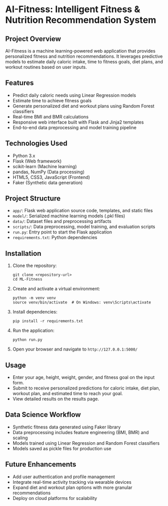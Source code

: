 # AI-Fitness: Intelligent Fitness & Nutrition Recommendation System

## Project Overview
AI-Fitness is a machine learning-powered web application that provides personalized fitness and nutrition recommendations. It leverages predictive models to estimate daily caloric intake, time to fitness goals, diet plans, and workout routines based on user inputs.

## Features
- Predict daily caloric needs using Linear Regression models
- Estimate time to achieve fitness goals
- Generate personalized diet and workout plans using Random Forest classifiers
- Real-time BMI and BMR calculations
- Responsive web interface built with Flask and Jinja2 templates
- End-to-end data preprocessing and model training pipeline

## Technologies Used
- Python 3.x
- Flask (Web framework)
- scikit-learn (Machine learning)
- pandas, NumPy (Data processing)
- HTML5, CSS3, JavaScript (Frontend)
- Faker (Synthetic data generation)

## Project Structure
- `app/`: Flask web application source code, templates, and static files
- `model/`: Serialized machine learning models (.pkl files)
- `data/`: Dataset files and preprocessing artifacts
- `scripts/`: Data preprocessing, model training, and evaluation scripts
- `run.py`: Entry point to start the Flask application
- `requirements.txt`: Python dependencies

## Installation
1. Clone the repository:
   ```
   git clone <repository-url>
   cd ML-Fitness
   ```

2. Create and activate a virtual environment:
   ```
   python -m venv venv
   source venv/bin/activate  # On Windows: venv\Scripts\activate
   ```

3. Install dependencies:
   ```
   pip install -r requirements.txt
   ```

4. Run the application:
   ```
   python run.py
   ```

5. Open your browser and navigate to `http://127.0.0.1:5000/`

## Usage
- Enter your age, height, weight, gender, and fitness goal on the input form.
- Submit to receive personalized predictions for caloric intake, diet plan, workout plan, and estimated time to reach your goal.
- View detailed results on the results page.

## Data Science Workflow
- Synthetic fitness data generated using Faker library
- Data preprocessing includes feature engineering (BMI, BMR) and scaling
- Models trained using Linear Regression and Random Forest classifiers
- Models saved as pickle files for production use

## Future Enhancements
- Add user authentication and profile management
- Integrate real-time activity tracking via wearable devices
- Expand diet and workout plan options with more granular recommendations
- Deploy on cloud platforms for scalability



